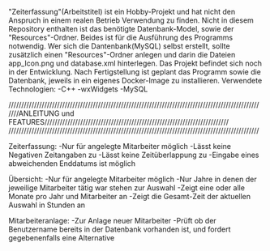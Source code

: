 "Zeiterfassung"(Arbeitstitel) ist ein Hobby-Projekt und hat nicht den Anspruch in einem realen Betrieb Verwendung zu finden.
Nicht in diesem Repository enthalten ist das benötigte Datenbank-Model, sowie der "Resources"-Ordner.
Beides ist für die Ausführung des Programms notwendig. Wer sich die Dantenbank(MySQL) selbst erstellt, sollte zusätzlich
einen "Resources"-Ordner anlegen und darin die Dateien app_Icon.png und database.xml hinterlegen.
Das Projekt befindet sich noch in der Entwicklung.
Nach Fertigstellung ist geplant das Programm sowie die Datenbank, jeweils in ein eigenes Docker-Image zu installieren.
Verwendete Technologien:
-C++
-wxWidgets
-MySQL


//////////////////////////////////////////////////////////////////////////////////////////////////
////ANLEITUNG und FEATURES////////////////////////////////////////////////////////////////////////
//////////////////////////////////////////////////////////////////////////////////////////////////

Zeiterfassung:
    -Nur für angelegte Mitarbeiter möglich
    -Lässt keine Negativen Zeitangaben zu
    -Lässt keine Zeitüberlappung zu
    -Eingabe eines abweichenden Enddatums ist möglich


Übersicht:
    -Nur für angelegte Mitarbeiter möglich
    -Nur Jahre in denen der jeweilige Mitarbeiter tätig war stehen zur Auswahl
    -Zeigt eine oder alle Monate pro Jahr und Mitarbeiter an
    -Zeigt die Gesamt-Zeit der aktuellen Auswahl in Stunden an


Mitarbeiteranlage:
  -Zur Anlage neuer Mitarbeiter
  -Prüft ob der Benutzername bereits in der Datenbank vorhanden ist, und fordert gegebenenfalls eine Alternative
